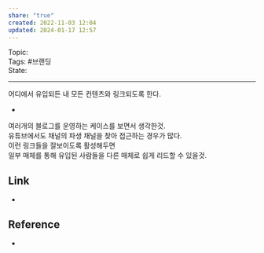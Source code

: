 ```yaml
---
share: "true"
created: 2022-11-03 12:04
updated: 2024-01-17 12:57
---
```


Topic:  
Tags: #브랜딩  
State: 

---

어디에서 유입되든 내 모든 컨텐츠와 링크되도록 한다.

-
여러개의 블로그를 운영하는 케이스를 보면서 생각한것.  
유튜브에서도 채널의 파생 채널을 찾아 접근하는 경우가 많다.  
이런 링크들을 잘보이도록 활성해두면  
일부 매체를 통해 유입된 사람들을 다른 매체로 쉽게 리드할 수 있을것.


## Link
- 


## Reference
- 